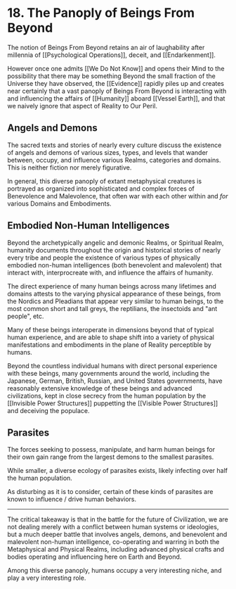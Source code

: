 # 18. The Panoply of Beings From Beyond

The notion of Beings From Beyond retains an air of laughability after millennia of [[Psychological Operations]], deceit, and [[Endarkenment]]. 

However once one admits [[We Do Not Know]] and opens their Mind to the possibility that there may be something Beyond the small fraction of the Universe they have observed, the [[Evidence]] rapidly piles up and creates near certainly that a vast panoply of Beings From Beyond is interacting with and influencing the affairs of [[Humanity]] aboard [[Vessel Earth]], and that we naively ignore that aspect of Reality to Our Peril.  

## Angels and Demons 

The sacred texts and stories of nearly every culture discuss the existence of angels and demons of various sizes, types, and levels that wander between, occupy, and influence various Realms, categories and domains. This is neither fiction nor merely figurative. 

In general, this diverse panoply of extant metaphysical creatures is portrayed as organized into sophisticated and complex forces of Benevolence and Malevolence, that often war with each other within and *for* various Domains and Embodiments. 

## Embodied Non-Human Intelligences 

Beyond the archetypically angelic and demonic Realms, or Spiritual Realm, humanity documents throughout the origin and historical stories of nearly every tribe and people the existence of various types of physically embodied non-human intelligences (both benevolent and malevolent) that interact with, interprocreate with, and influence the affairs of humanity. 

The direct experience of many human beings across many lifetimes and domains attests to the varying physical appearance of these beings, from the Nordics and Pleadians that appear very similar to human beings, to the most common short and tall greys, the reptilians, the insectoids and "ant people", etc. 

Many of these beings interoperate in dimensions beyond that of typical human experience, and are able to shape shift into a variety of physical manifestations and embodiments in the plane of Reality perceptible by humans. 

Beyond the countless individual humans with direct personal experience with these beings, many governments around the world, including the Japanese, German, British, Russian, and United States governments, have reasonably extensive knowledge of these beings and advanced civilizations, kept in close secrecy from the human population by the [[Invisible Power Structures]] puppetting the [[Visible Power Structures]] and deceiving the populace. 

## Parasites 

The forces seeking to possess, manipulate, and harm human beings for their own gain range from the largest demons to the smallest parasites. 

While smaller, a diverse ecology of parasites exists, likely infecting over half the human population. 

As disturbing as it is to consider, certain of these kinds of parasites are known to influence / drive human behaviors.

___

The critical takeaway is that in the battle for the future of Civilization, we are not dealing merely with a conflict between human systems or ideologies, but a much deeper battle that involves angels, demons, and benevolent and malevolent non-human intelligence, co-operating and warring in both the Metaphysical and Physical Realms, including advanced physical crafts and bodies operating and influencing here on Earth and Beyond.  

Among this diverse panoply, humans occupy a very interesting niche, and play a very interesting role. 















